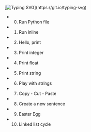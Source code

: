 [![Typing SVG](https://readme-typing-svg.herokuapp.com?font=Fira+Code&weight=900&size=29&pause=1000&width=435&lines=PYTHON+hello_world\(:)](https://git.io/typing-svg)

- 0. Run Python file
- 1. Run inline
- 2. Hello, print
- 3. Print integer
- 4. Print float
- 5. Print string
- 6. Play with strings
- 7. Copy - Cut - Paste
- 8. Create a new sentence
- 9. Easter Egg
- 10. Linked list cycle

